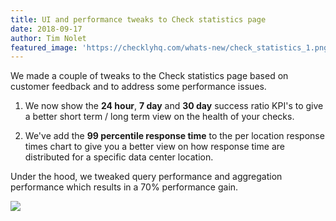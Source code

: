 ```yaml
---
title: UI and performance tweaks to Check statistics page
date: 2018-09-17
author: Tim Nolet
featured_image: 'https://checklyhq.com/whats-new/check_statistics_1.png'
---
```


We made a couple of tweaks to the Check statistics page based on customer feedback and to address some performance issues.

1. We now show the **24 hour**, **7 day** and **30 day** success ratio KPI's to give a better short term / long term view on the
health of your checks.

2. We've add the **99 percentile response time** to the per location response times chart to give you a better view on how response
time are distributed for a specific data center location.

Under the hood, we tweaked query performance and aggregation performance which results in a 70% performance gain.

![](/whats-new/check_statistics_1.png)
  
<!--more-->
